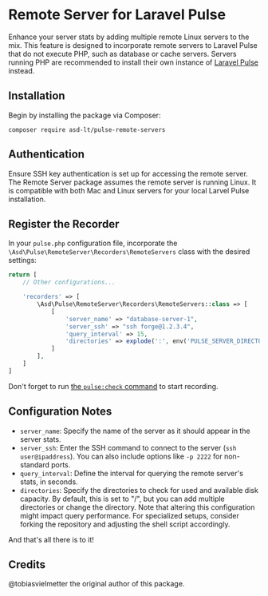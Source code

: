 # Remote Server for Laravel Pulse

Enhance your server stats by adding multiple remote Linux servers to the mix. This feature is designed to incorporate remote servers to Laravel Pulse that do not execute PHP, such as database or cache servers. Servers running PHP are recommended to install their own instance of [Laravel Pulse](https://pulse.laravel.com) instead.

## Installation

Begin by installing the package via Composer:

```shell
composer require asd-lt/pulse-remote-servers
```

## Authentication

Ensure SSH key authentication is set up for accessing the remote server. The Remote Server package assumes the remote server is running Linux. It is compatible with both Mac and Linux servers for your local Larvel Pulse installation.

## Register the Recorder

In your `pulse.php` configuration file, incorporate the `\Asd\Pulse\RemoteServer\Recorders\RemoteServers` class with the desired settings:

```php
return [
    // Other configurations...

    'recorders' => [
        \Asd\Pulse\RemoteServer\Recorders\RemoteServers::class => [
            [
                'server_name' => "database-server-1",
                'server_ssh' => "ssh forge@1.2.3.4",
                'query_interval' => 15,
                'directories' => explode(':', env('PULSE_SERVER_DIRECTORIES', '/')),
            ]
        ],
    ]
]
```

Don't forget to run [the `pulse:check` command](https://laravel.com/docs/10.x/pulse#capturing-entries) to start recording.

## Configuration Notes

- `server_name`: Specify the name of the server as it should appear in the server stats.
- `server_ssh`: Enter the SSH command to connect to the server (`ssh user@ipaddress`). You can also include options like `-p 2222` for non-standard ports.
- `query_interval`: Define the interval for querying the remote server's stats, in seconds.
- `directories`: Specify the directories to check for used and available disk capacity. By default, this is set to "/", but you can add multiple directories or change the directory. Note that altering this configuration might impact query performance. For specialized setups, consider forking the repository and adjusting the shell script accordingly.

And that's all there is to it!

## Credits
@tobiasvielmetter the original author of this package.